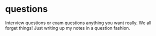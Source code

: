 # questions
Interview questions or exam questions anything you want really. We all forget things! Just writing up my notes in a question fashion.

